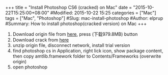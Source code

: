 +++
title = "Install Photoshop CS6 (cracked) on Mac"
date = "2015-10-22T15:25:00+08:00"
#Modified: 2015-10-22 15:25
categories = ["Mac"]
tags = ["Mac", "Photoshop"]
#Slug: mac-install-photoshop
#Author: elprup
#Summary: How to install photoshop(cracked version) on Mac
+++

1. Download origin file from [here](http://pan.baidu.com/wap/link?uk=2198629439&shareid=1757137010&third=0), press (下载979.8MB) button
2. Download crack from [here](http://pan.baidu.com/s/1gdiM3IV)
3. unzip origin file, disconnect network, install trial version
4. find photoshop cs in Application, right lick icon, show package content, then copy amtlib.framework folder to Contents/Frameworks (overwrite origin)
5. open photoshop 
